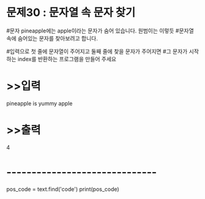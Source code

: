# 문제30 : 문자열 속 문자 찾기

#문자 pineapple에는 apple이라는 문자가 숨어 있습니다. 원범이는 이렇듯
#문자열 속에 숨어있는 문자를 찾아보려고 합니다.

#입력으로 첫 줄에 문자열이 주어지고 둘째 줄에 찾을 문자가 주어지면
#그 문자가 시작하는 index를 반환하는 프로그램을 만들어 주세요

# >>입력
pineapple is yummy
apple

# >>출력
4

# ------------------------------

pos_code = text.find('code')
print(pos_code)